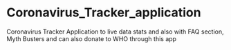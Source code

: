 # Coronavirus_Tracker_application
Coronavirus Tracker Application to live data stats and also with FAQ section, Myth Busters and can also donate to WHO through this app

